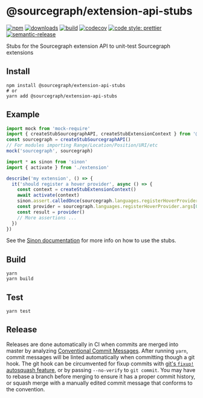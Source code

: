 # @sourcegraph/extension-api-stubs

[![npm](https://img.shields.io/npm/v/@sourcegraph/extension-api-stubs.svg)](https://www.npmjs.com/package/@sourcegraph/extension-api-stubs)
[![downloads](https://img.shields.io/npm/dt/@sourcegraph/extension-api-stubs.svg)](https://www.npmjs.com/package/@sourcegraph/extension-api-stubs)
[![build](https://travis-ci.org/sourcegraph/extension-api-stubs.svg?branch=master)](https://travis-ci.org/sourcegraph/extension-api-stubs)
[![codecov](https://codecov.io/gh/sourcegraph/extension-api-stubs/branch/master/graph/badge.svg?token=AhFNzoboTT)](https://codecov.io/gh/sourcegraph/extension-api-stubs)
[![code style: prettier](https://img.shields.io/badge/code_style-prettier-ff69b4.svg)](https://github.com/prettier/prettier)
[![semantic-release](https://img.shields.io/badge/%20%20%F0%9F%93%A6%F0%9F%9A%80-semantic--release-e10079.svg)](https://github.com/semantic-release/semantic-release)

Stubs for the Sourcegraph extension API to unit-test Sourcegraph extensions

## Install

```
npm install @sourcegraph/extension-api-stubs
# or
yarn add @sourcegraph/extension-api-stubs
```

## Example

```ts
import mock from 'mock-require'
import { createStubSourcegraphAPI, createStubExtensionContext } from '@sourcegraph/extension-api-stubs'
const sourcegraph = createStubSourcegraphAPI()
// For modules importing Range/Location/Position/URI/etc
mock('sourcegraph', sourcegraph)

import * as sinon from 'sinon'
import { activate } from './extension'

describe('my extension', () => {
  it('should register a hover provider', async () => {
    const context = createStubExtensionContext()
    await activate(context)
    sinon.assert.calledOnce(sourcegraph.languages.registerHoverProvider)
    const provider = sourcegraph.languages.registerHoverProvider.args[0][1]
    const result = provider()
    // More assertions ...
  })
})
```

See the [Sinon documentation](https://sinonjs.org/) for more info on how to use the stubs.

## Build

```
yarn
yarn build
```

## Test

```
yarn test
```

## Release

Releases are done automatically in CI when commits are merged into master by analyzing [Conventional Commit Messages](https://conventionalcommits.org/).
After running `yarn`, commit messages will be linted automatically when committing though a git hook.
The git hook can be circumvented for fixup commits with [git's `fixup!` autosquash feature](https://fle.github.io/git-tip-keep-your-branch-clean-with-fixup-and-autosquash.html), or by passing `--no-verify` to `git commit`.
You may have to rebase a branch before merging to ensure it has a proper commit history, or squash merge with a manually edited commit message that conforms to the convention.

